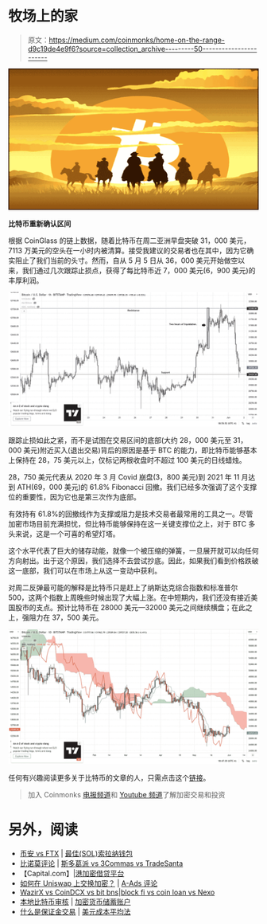 # 牧场上的家

> 原文：<https://medium.com/coinmonks/home-on-the-range-d9c19de4e9f6?source=collection_archive---------50----------------------->

![](img/a1d13ebccb8c45c3c92e3d99fb2aa428.png)

**比特币重新确认区间**

根据 CoinGlass 的链上数据，随着比特币在周二亚洲早盘突破 31，000 美元，7113 万美元的空头在一小时内被清算。接受我建议的交易者也在其中，因为它确实阻止了我们当前的头寸。然而，自从 5 月 5 日从 36，000 美元开始做空以来，我们通过几次跟踪止损点，获得了每比特币近 7，000 美元(6，900 美元)的丰厚利润。

![](img/e4c94bd22e1d757a60c9a63e3efcc7b1.png)

跟踪止损如此之紧，而不是试图在交易区间的底部(大约 28，000 美元至 31，000 美元)附近买入(退出交易)背后的原因是基于 BTC 的能力，即比特币能够基本上保持在 28，75 美元以上，仅标记两根收盘时不超过 100 美元的日线蜡烛。

28，750 美元代表从 2020 年 3 月 Covid 崩盘(3，800 美元)到 2021 年 11 月达到 ATH(69，000 美元)的 61.8% Fibonacci 回撤。我们已经多次强调了这个支撑位的重要性，因为它也是第三次作为底部。

有效持有 61.8%的回撤线作为支撑或阻力是技术交易者最常用的工具之一。尽管加密市场目前充满担忧，但比特币能够保持在这一关键支撑位之上，对于 BTC 多头来说，这是一个可喜的希望灯塔。

这个水平代表了巨大的储存动能，就像一个被压缩的弹簧，一旦展开就可以向任何方向射出。出于这个原因，我们选择不去尝试抄底。因此，如果我们看到价格跌破这一底部，我们可以在市场上从这一变动中获利。

对周二反弹最可能的解释是比特币只是赶上了纳斯达克综合指数和标准普尔 500，这两个指数上周晚些时候出现了大幅上涨。在中短期内，我们还没有接近美国股市的支点。预计比特币在 28000 美元—32000 美元之间继续横盘；在此之上，强阻力在 37，500 美元。

![](img/57ae472c8da3c7435d2e717f7b5ff0ad.png)

任何有兴趣阅读更多关于比特币的文章的人，只需点击这个[链接](https://www.thegoldforecast.com/bitcoin)。

> 加入 Coinmonks [电报频道](https://t.me/coincodecap)和 [Youtube 频道](https://www.youtube.com/c/coinmonks/videos)了解加密交易和投资

# 另外，阅读

*   [币安 vs FTX](https://coincodecap.com/binance-vs-ftx) | [最佳(SOL)索拉纳钱包](https://coincodecap.com/solana-wallets)
*   [比诺莫评论](https://coincodecap.com/binomo-review) | [斯多葛派 vs 3Commas vs TradeSanta](https://coincodecap.com/stoic-vs-3commas-vs-tradesanta)
*   【Capital.com】|[港加密借贷平台](https://coincodecap.com/crypto-lending-hong-kong)
*   [如何在 Uniswap 上交换加密？](https://coincodecap.com/swap-crypto-on-uniswap) | [A-Ads 评论](https://coincodecap.com/a-ads-review)
*   [WazirX vs CoinDCX vs bit bns](/coinmonks/wazirx-vs-coindcx-vs-bitbns-149f4f19a2f1)|[block fi vs coin loan vs Nexo](/coinmonks/blockfi-vs-coinloan-vs-nexo-cb624635230d)
*   [本地比特币审核](/coinmonks/localbitcoins-review-6cc001c6ed56) | [加密货币储蓄账户](https://coincodecap.com/cryptocurrency-savings-accounts)
*   [什么是保证金交易](https://coincodecap.com/margin-trading) | [美元成本平均法](https://coincodecap.com/dca)